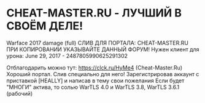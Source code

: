 # CHEAT-MASTER.RU - ЛУЧШИЙ В СВОЁМ ДЕЛЕ!
Warface 2017 damage (full)
СЛИВ ДЛЯ ПОРТАЛА: CHEAT-MASTER.RU
ПРИ КОПИРОВАНИИ УКАЗЫВАЙТЕ ДАННЫЙ ФОРУМ!
Нужен клиент для урона: June 29, 2017 - 2487805990625291302

Отблагодарить можно тут: https://clck.ru/HyMe4 (Cheat-Master.Ru) Хороший портал. Слив специально для него!
Зарегистрировав аккаунт с приставкой [HEALLY] и написав в тему свои пожелания
Если будет "МНОГИ" актива, то солью WarTLS 4.0 и WarTLS 3.8, WarTLS 3.6.1 (рабочий)
